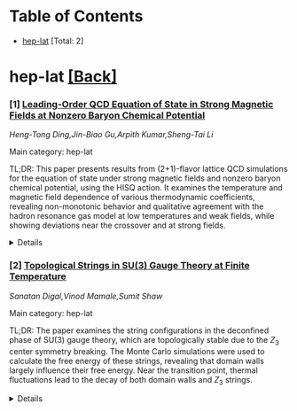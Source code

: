 <div id=toc></div>

# Table of Contents

- [hep-lat](#hep-lat) [Total: 2]


<div id='hep-lat'></div>

# hep-lat [[Back]](#toc)

### [1] [Leading-Order QCD Equation of State in Strong Magnetic Fields at Nonzero Baryon Chemical Potential](https://arxiv.org/abs/2508.07532)
*Heng-Tong Ding,Jin-Biao Gu,Arpith Kumar,Sheng-Tai Li*

Main category: hep-lat

TL;DR: This paper presents results from (2+1)-flavor lattice QCD simulations for the equation of state under strong magnetic fields and nonzero baryon chemical potential, using the HISQ action. It examines the temperature and magnetic field dependence of various thermodynamic coefficients, revealing non-monotonic behavior and qualitative agreement with the hadron resonance gas model at low temperatures and weak fields, while showing deviations near the crossover and at strong fields.


<details>
  <summary>Details</summary>
Motivation: The motivation is to provide a better understanding of the equation of state in QCD matter under conditions of strong magnetic fields and finite baryon density, which is relevant for astrophysical environments such as neutron stars and heavy-ion collisions.

Method: The method involves performing (2+1)-flavor lattice QCD simulations with the highly improved staggered quark (HISQ) action, simulating across a range of temperatures and magnetic fields, and analyzing the leading-order Taylor expansion coefficients of the equation of state.

Result: Results include the determination of the temperature and magnetic field dependence of several thermodynamic quantities, such as the electric charge and strangeness chemical potential ratios, pressure, baryon number density, and energy-like coefficients. The study finds non-monotonic behavior, temperature-band crossings, and the dominance of the pressure term over the energy contribution at high temperatures and strong fields. Additionally, the paper explores the effect of varying the electric charge to baryon number ratio, finding that charge-neutral matter shows less enhancement of the pressure coefficient despite larger absolute values of the electric charge chemical potential ratio.

Conclusion: The conclusion is that the findings provide valuable input for models and effective theories of QCD matter in strong magnetic fields and at finite baryon density, with notable features such as non-monotonic structures and temperature-band crossings, and that the results are consistent with expectations from the hadron resonance gas model at low temperatures and weak fields, but deviate significantly in the crossover region and at strong fields.

Abstract: We present continuum-estimated $(2+1)$-flavor lattice QCD results for the
leading-order Taylor expansion coefficients of the equation of state in strong
magnetic fields and at nonzero baryon chemical potential. Simulations employ
the highly improved staggered quark (HISQ) action with physical pion masses on
lattices of temporal extent $N_\tau = 8,\,12$, covering $145 \lesssim T
\lesssim 165~\mathrm{MeV}$ and $eB \lesssim 0.8~\mathrm{GeV}^2$, imposing
strangeness neutrality with baseline results at electric charge to baryon
number ratio $r = 0.4$. We determine the $T$--$eB$ dependence of $q_1$ and
$s_1$ (electric charge and strangeness chemical potential ratios), pressure
coefficient $P_2$, baryon number density coefficient $N_1^{\rm B}$, and
energy-like coefficients $\Theta_2$ (trace anomaly), $\epsilon_2$ (energy
density), and $\sigma_2$ (entropy density). Magnetic fields induce
temperature-band crossings for $q_1$ and $P_2$ and non-monotonic structures in
the energy-like coefficients, with $\Theta_2$ at strong fields possibly
vanishing or turning negative at higher $T$, indicating dominance of the
pressure term over the energy contribution. We also examine the $r$-dependence,
finding that $r=0$ (charge-neutral matter) shows the most muted magnetic-field
enhancement of $P_2$ despite larger $|q_1|$, providing a useful reference for
neutron-star-like conditions. Comparisons with the hadron resonance gas (HRG)
model show qualitative agreement at low $T$ and weak $eB$, with clear
deviations near the crossover and at strong fields. These results provide
useful input for constraining models and effective theories of QCD matter in
strong magnetic fields at finite baryon density.

</details>


### [2] [Topological Strings in SU(3) Gauge Theory at Finite Temperature](https://arxiv.org/abs/2508.07919)
*Sanatan Digal,Vinod Mamale,Sumit Shaw*

Main category: hep-lat

TL;DR: The paper examines the string configurations in the deconfined phase of SU(3) gauge theory, which are topologically stable due to the $Z_3$ center symmetry breaking. The Monte Carlo simulations were used to calculate the free energy of these strings, revealing that domain walls largely influence their free energy. Near the transition point, thermal fluctuations lead to the decay of both domain walls and $Z_3$ strings.


<details>
  <summary>Details</summary>
Motivation: The motivation is to understand the behavior of string configurations in the deconfined phase of SU(3) gauge theory, specifically how they form at the junctions of domain walls and their stability due to the $Z_3$ center symmetry breaking. Additionally, it aims to quantify the free energy associated with these configurations and the role of domain walls in their stability, as well as the impact of thermal fluctuations near the transition point.

Method: Monte Carlo simulations of the partition function on lattices with specific dimensions (spatial: $N_{x,y}=60, N_z=4$, temporal: $N_	au=2$) are employed to compute the free energy of the $Z_3-$strings, taking into account the influence of domain walls and the effect of thermal fluctuations near the transition point.

Result: The results show that the free energy of the $Z_3-$strings is primarily determined by the domain walls. It is also found that near the transition point, thermal fluctuations cause the decay of both the domain walls and the $Z_3$ strings into confined-deconfined interfaces.

Conclusion: The study concludes that the topological stability of $Z_3-$strings is closely tied to the presence of domain walls and that thermal fluctuations play a significant role in the decay of these structures near the deconfinement transition, leading to the formation of confined-deconfined interfaces.

Abstract: We investigate string configurations in the deconfined phase of SU(3) gauge
theory, which arise from the spontaneous breaking of the $Z_3$ center symmetry.
These configurations form at the junctions of domain walls of the theory. The
complex phase of the Polyakov loop changes by multiples of $2\pi$ on large
spatial loops around the string, rendering them topologically stable. Using the
Monte Carlo simulations of the partition function, we compute the free energy
associated with these configurations. The simulations are performed on lattices
with spatial dimensions $N_{x,y}=60, N_z=4$, and temporal extent $N_\tau=2$.
Our results show that the free energy of the $Z_3-$strings is dominated by the
domain walls. Further near the transition point, thermal fluctuations cause the
decay of domain walls as well as the $Z_3$ strings into confined-deconfined
interfaces.

</details>
